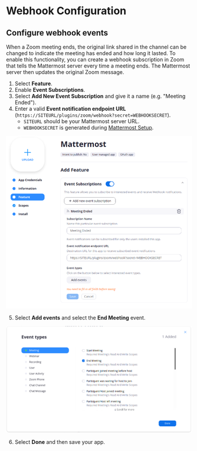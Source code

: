 # Webhook Configuration

## Configure webhook events

When a Zoom meeting ends, the original link shared in the channel can be changed to indicate the meeting has ended and how long it lasted. To enable this functionality, you can create a webhook subscription in Zoom that tells the Mattermost server every time a meeting ends. The Mattermost server then updates the original Zoom message.

1. Select **Feature**.
2. Enable **Event Subscriptions**.
3. Select **Add New Event Subscription** and give it a name \(e.g. "Meeting Ended"\).
4. Enter a valid **Event notification endpoint URL** \(`https://SITEURL/plugins/zoom/webhook?secret=WEBHOOKSECRET`\).
   * `SITEURL` should be your Mattermost server URL.
   * `WEBHOOKSECRET` is generated during [Mattermost Setup](../mattermost-setup.md).

![Feature screen](../../.gitbook/assets/screenshot-from-2020-06-05-19-51-56%20%284%29.png)

5. Select **Add events** and select the **End Meeting** event.

![Event types screen](../../.gitbook/assets/screenshot-from-2020-06-05-20-43-04%20%282%29%20%281%29.png)

6. Select **Done** and then save your app.

